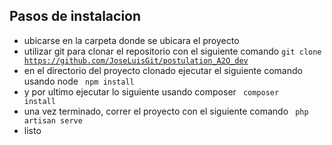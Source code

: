 
## Pasos de instalacion



- ubicarse en la carpeta donde se ubicara el proyecto
- utilizar git para clonar el repositorio con el siguiente comando <code>git clone https://github.com/JoseLuisGit/postulation_A2O_dev</code> 
- en el directorio del proyecto clonado ejecutar el siguiente comando usando node <code> npm install </code>
- y por ultimo ejecutar lo siguiente usando composer <code> composer install </code>
- una vez terminado, correr el proyecto con el siguiente comando <code> php artisan serve </code>
- listo
